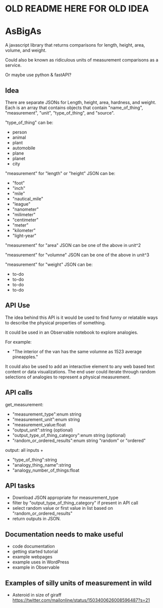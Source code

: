 # OLD README HERE FOR OLD IDEA

# AsBigAs
A javascript library that returns comparisons for length, height, area, volume, and weight.

Could also be known as ridiculous units of measurement comparisons as a service.

Or maybe use python & fastAPI?

## Idea
There are separate JSONs for Length, height, area, hardness, and weight. Each is an array that contains objects that contain "name_of_thing", "measurement", "unit", "type_of_thing", and "source".

"type_of_thing" can be:
- person
- animal
- plant
- automobile
- plane
- planet
- city

"measurement" for "length" or "height" JSON can be:
- "foot"
- "inch"
- "mile"
- "nautical_mile"
- "league"
- "nanometer"
- "milimeter"
- "centimeter"
- "meter"
- "kilometer"
- "light-year"

"measurement" for "area" JSON can be one of the above in unit^2

"measurement" for "volumne" JSON can be one of the above in unit^3


"measurement" for "weight" JSON can be:
- to-do
- to-do
- to-do
- to-do

## API Use
The idea behind this API is it would be used to find funny or relatable ways to describe the physical properties of something. 

It could be used in an Observable notebook to explore analogies. 

For example: 
- "The interior of the van has the same volumne as 1523 average pineapples."

It could also be used to add an interactive element to any web based text content or data visualizations. The end user could iterate through random selections of analogies to represent a physical measurement. 


## API calls

get_measurement:
- "measurement_type":enum string
- "measurement_unit":enum string
- "measurement_value:float
- "output_unit":string (optional)
- "output_type_of_thing_category":enum string (optional)
- "random_or_ordered_results":enum string "random" or "ordered"

output:
all inputs +
- "type_of_thing":string
- "analogy_thing_name":string
- "analogy_number_of_things:float

## API tasks
- Download JSON appropriate for measurement_type
- filter by "output_type_of_thing_category" if present in API call
- select random value or first value in list based on "random_or_ordered_results"
- return outputs in JSON.

## Documentation needs to make useful
- code documentation
- getting started tutorial
- example webpages
- example uses in WordPress
- example in Observable

## Examples of silly units of measurement in wild
- Asteroid in size of giraff https://twitter.com/mailonline/status/1503400626008596487?s=21

